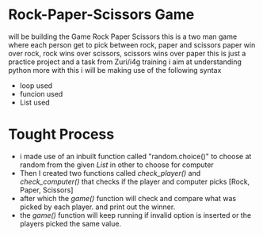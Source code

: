 # Rock-Paper-Scissors Game
will be building the Game Rock Paper Scissors
this is a two man game where each person get to pick between rock, paper and scissors
paper win over rock, rock wins over scissors, scissors wins over paper
this is just a practice project and a task from Zuri/i4g training 
i aim at understanding python more with this
i will be making use of the following syntax
- loop          used
- funcion       used 
- List          used
# Tought Process
- i made use of an inbuilt function called "random.choice()" to choose at random from the given *List* in other to choose for computer 
- Then I created two functions called *check_player()* and *check_computer()* that checks if the player and computer picks [Rock, Paper, Scissors]
- after which the *game()* function will check and compare what was picked by each player. and print out the winner.
- the *game()* function will keep running if invalid option is inserted or the players picked the same value.
